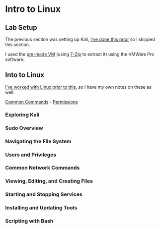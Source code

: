 # Intro to Linux

## Lab Setup

The previous section was setting up Kali, [I've done this prior](../../guides-and-how-tos/lab-setup/kali-vm.md) so I skipped this section.

I used the [pre-made VM](https://www.kali.org/get-kali/#kali-virtual-machines) (using [7-Zip](https://www.7-zip.org/download.html) to extract it) using the VMWare Pro software.

## Into to Linux

[I've worked with Linux prior to this](../../../general/linux/), so I have my own notes on these as well:

[Common Commands](../../../general/linux/common-commands.md) - [Permissions](../../../general/linux/permissions.md)

### Exploring Kali



### Sudo Overview



### Navigating the File System



### Users and Privileges



### Common Network Commands



### Viewing, Editing, and Creating Files



### Starting and Stopping Services



### Installing and Updating Tools



### Scripting with Bash
